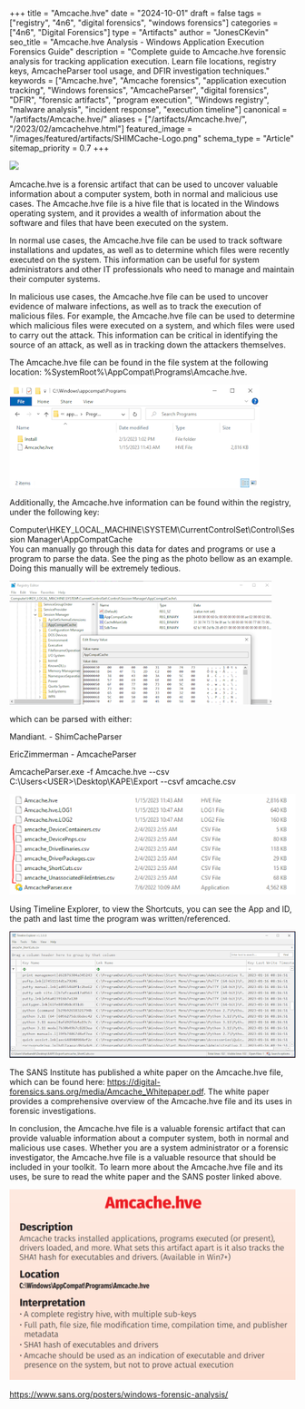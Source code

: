 +++
title = "Amcache.hve"
date = "2024-10-01"
draft = false
tags = ["registry", "4n6", "digital forensics", "windows forensics"]
categories = ["4n6", "Digital Forensics"]
type = "Artifacts"
author = "JonesCKevin"
seo_title = "Amcache.hve Analysis - Windows Application Execution Forensics Guide"
description = "Complete guide to Amcache.hve forensic analysis for tracking application execution. Learn file locations, registry keys, AmcacheParser tool usage, and DFIR investigation techniques."
keywords = ["Amcache.hve", "Amcache forensics", "application execution tracking", "Windows forensics", "AmcacheParser", "digital forensics", "DFIR", "forensic artifacts", "program execution", "Windows registry", "malware analysis", "incident response", "execution timeline"]
canonical = "/artifacts/Amcache.hve/"
aliases = ["/artifacts/Amcache.hve/", "/2023/02/amcachehve.html"]
featured_image = "/images/featured/artifacts/SHIMCache-Logo.png"
schema_type = "Article"
sitemap_priority = 0.7
+++

![](/images/SHIMCache-Logo.png)

Amcache.hve is a forensic artifact that can be used to uncover valuable information about a computer system, both in normal and malicious use cases. The Amcache.hve file is a hive file that is located in the Windows operating system, and it provides a wealth of information about the software and files that have been executed on the system.

In normal use cases, the Amcache.hve file can be used to track software installations and updates, as well as to determine which files were recently executed on the system. This information can be useful for system administrators and other IT professionals who need to manage and maintain their computer systems.

In malicious use cases, the Amcache.hve file can be used to uncover evidence of malware infections, as well as to track the execution of malicious files. For example, the Amcache.hve file can be used to determine which malicious files were executed on a system, and which files were used to carry out the attack. This information can be critical in identifying the source of an attack, as well as in tracking down the attackers themselves.

The Amcache.hve file can be found in the file system at the following location: %SystemRoot%\AppCompat\Programs\Amcache.hve. 

![](images/Amcache-Explorer1.png)

Additionally, the Amcache.hve information can be found within the registry, under the following key:

Computer\HKEY_LOCAL_MACHINE\SYSTEM\CurrentControlSet\Control\Session Manager\AppCompatCache\
You can manually go through this data for dates and programs or use a program to  parse the data. See the ping as the photo bellow as an example. Doing this manually will be extremely tedious.

![](images/Amcache-Reg1.png)

which can be parsed with either:

Mandiant. - ShimCacheParser

EricZimmerman - AmcacheParser

 

AmcacheParser.exe -f Amcache.hve --csv C:\Users\<USER>\Desktop\KAPE\Export --csvf amcache.csv

![](images/Amcache-Explorer2.png)

Using Timeline Explorer, to view the Shortcuts, you can see the App and ID, the path and last time the program was written/referenced.

![](images/Amcache-Explorer3.png)

The SANS Institute has published a white paper on the Amcache.hve file, which can be found here: https://digital-forensics.sans.org/media/Amcache_Whitepaper.pdf. The white paper provides a comprehensive overview of the Amcache.hve file and its uses in forensic investigations.

In conclusion, the Amcache.hve file is a valuable forensic artifact that can provide valuable information about a computer system, both in normal and malicious use cases. Whether you are a system administrator or a forensic investigator, the Amcache.hve file is a valuable resource that should be included in your toolkit. To learn more about the Amcache.hve file and its uses, be sure to read the white paper and the SANS poster linked above.

![](images/AmCache-SansPoster.PNG)

https://www.sans.org/posters/windows-forensic-analysis/